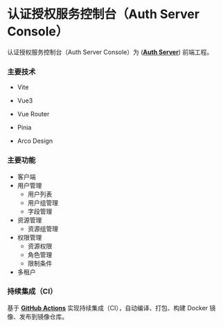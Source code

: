# 认证授权服务控制台（Auth Server Console）

认证授权服务控制台（Auth Server Console）为 ([**Auth Server**](https://github.com/opensrcdevelop/auth)) 前端工程。

### 主要技术

- Vite

- Vue3
- Vue Router
- Pinia
- Arco Design

### 主要功能

- 客户端
- 用户管理
  - 用户列表
  - 用户组管理
  - 字段管理
- 资源管理
  - 资源组管理
- 权限管理
  - 资源权限
  - 角色管理
  - 限制条件
- 多租户

### 持续集成（CI）

基于 [**GitHub Actions**](https://docs.github.com/zh/actions) 实现持续集成（CI），自动编译、打包、构建 Docker 镜像、发布到镜像仓库。

